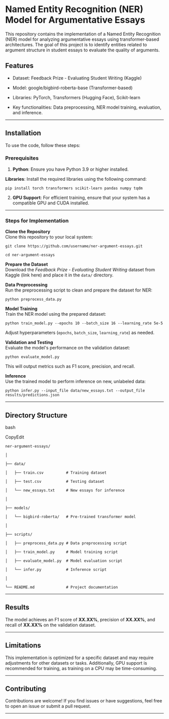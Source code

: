 # **Named Entity Recognition (NER) Model for Argumentative Essays**

This repository contains the implementation of a Named Entity Recognition (NER) model for analyzing argumentative essays using transformer-based architectures. The goal of this project is to identify entities related to argument structure in student essays to evaluate the quality of arguments.

## **Features**

* Dataset: Feedback Prize \- Evaluating Student Writing (Kaggle)

* Model: google/bigbird-roberta-base (Transformer-based)

* Libraries: PyTorch, Transformers (Hugging Face), Scikit-learn

* Key functionalities: Data preprocessing, NER model training, evaluation, and inference.

---

## **Installation**

To use the code, follow these steps:

### **Prerequisites**

1. **Python**: Ensure you have Python 3.9 or higher installed.

**Libraries**: Install the required libraries using the following command:

`pip install torch transformers scikit-learn pandas numpy tqdm`

2. **GPU Support**: For efficient training, ensure that your system has a compatible GPU and CUDA installed.

---

### **Steps for Implementation**

**Clone the Repository**  
Clone this repository to your local system:

`git clone https://github.com/username/ner-argument-essays.git`

`cd ner-argument-essays`

**Prepare the Dataset**  
Download the *Feedback Prize \- Evaluating Student Writing* dataset from Kaggle (link here) and place it in the `data/` directory.

**Data Preprocessing**  
Run the preprocessing script to clean and prepare the dataset for NER:

`python preprocess_data.py`

**Model Training**  
Train the NER model using the prepared dataset:

`python train_model.py --epochs 10 --batch_size 16 --learning_rate 5e-5`

Adjust hyperparameters (`epochs`, `batch_size`, `learning_rate`) as needed.

**Validation and Testing**  
Evaluate the model's performance on the validation dataset:

`python evaluate_model.py`

This will output metrics such as F1 score, precision, and recall.

**Inference**  
Use the trained model to perform inference on new, unlabeled data:

`python infer.py --input_file data/new_essays.txt --output_file results/predictions.json`

---

## **Directory Structure**

bash

CopyEdit

`ner-argument-essays/`

`│`

`├── data/`

`│   ├── train.csv          # Training dataset`

`│   ├── test.csv           # Testing dataset`

`│   └── new_essays.txt     # New essays for inference`

`│`

`├── models/`

`│   └── bigbird-roberta/   # Pre-trained transformer model`

`│`

`├── scripts/`

`│   ├── preprocess_data.py # Data preprocessing script`

`│   ├── train_model.py     # Model training script`

`│   ├── evaluate_model.py  # Model evaluation script`

`│   └── infer.py           # Inference script`

`│`

`└── README.md              # Project documentation`

---

## **Results**

The model achieves an F1 score of **XX.XX%**, precision of **XX.XX%**, and recall of **XX.XX%** on the validation dataset.

---

## **Limitations**

This implementation is optimized for a specific dataset and may require adjustments for other datasets or tasks. Additionally, GPU support is recommended for training, as training on a CPU may be time-consuming.

---

## **Contributing**

Contributions are welcome\! If you find issues or have suggestions, feel free to open an issue or submit a pull request.

---

